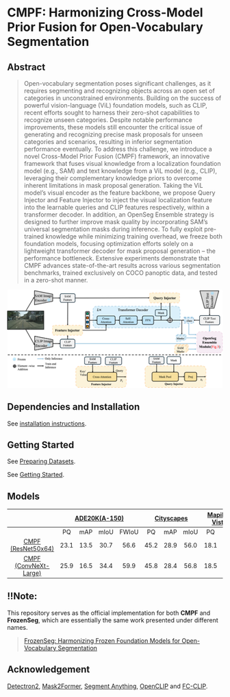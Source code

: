 # CMPF: Harmonizing Cross-Model Prior Fusion for Open-Vocabulary Segmentation




## Abstract

>Open-vocabulary segmentation poses significant challenges, as it requires segmenting and recognizing objects across an open set of categories in unconstrained environments. Building on the success of powerful vision-language (ViL) foundation models, such as CLIP, recent efforts sought to harness their zero-shot capabilities to recognize unseen categories. Despite notable performance improvements, these models still encounter the critical issue of generating and recognizing precise mask proposals for unseen categories and scenarios, resulting in inferior segmentation performance eventually. To address this challenge, we introduce a novel Cross-Model Prior Fusion (CMPF) framework, an innovative framework that fuses visual knowledge from a localization foundation model (e.g., SAM) and text knowledge from a ViL model (e.g., CLIP), leveraging their complementary knowledge priors to overcome inherent limitations in mask proposal generation. Taking the ViL model’s visual encoder as the feature backbone, we propose Query Injector and Feature Injector to inject the visual localization feature into the learnable queries and CLIP features respectively, within a transformer decoder. In addition, an OpenSeg Ensemble strategy is designed to further improve mask quality by incorporating SAM’s universal segmentation masks during inference. To fully exploit pre-trained knowledge while minimizing training overhead, we freeze both foundation models, focusing optimization efforts solely on a lightweight transformer decoder for mask proposal generation – the performance bottleneck. Extensive experiments demonstrate that CMPF advances state-of-the-art results across various segmentation benchmarks, trained exclusively on COCO panoptic data, and tested in a zero-shot manner.

![FrozenSeg design](images/frozenseg.png)

## Dependencies and Installation
See [installation instructions](INSTALL.md).

## Getting Started
See [Preparing Datasets](datasets/README.md).

See [Getting Started](GETTING_STARTED.md).


## Models
<table>
<thead>
  <tr>
    <th align="center"></th>
    <th align="center" style="text-align:center" colspan="4"><a href="logs/testing/ade20k.log">ADE20K(A-150)</th>
    <th align="center" style="text-align:center" colspan="3"><a href="logs/testing/cityscapes.log">Cityscapes</th>
    <th align="center" style="text-align:center" colspan="2"><a href="logs/testing/mapillary_vistas.log">Mapillary Vistas</th>
    <th align="center" style="text-align:center" colspan="2"><a href="logs/testing/bdd100k.log">BDD 100K</th>
    <th align="center" style="text-align:center" colspan="2"><a href="logs/testing/a-847.log"> A-847 </th>
    <th align="center" style="text-align:center" colspan="2"><a href="logs/testing/pc-459.log"> PC-459 </th>
    <th align="center" style="text-align:center" colspan="2"><a href="logs/testing/pas-21.log">PAS-21 </th>
    <th align="center" style="text-align:center" ><a href="logs/testing/lvis.log">Lvis </th>
    <th align="center" style="text-align:center" colspan="3"><a href="logs/testing/coco.log">COCO <br> (training dataset)</th>
    <th align="center" style="text-align:center">download </th>
  </tr>
</thead>
<tbody>
  <tr>
    <td align="center"></td>
    <td align="center">PQ</td>
    <td align="center">mAP</td>
    <td align="center">mIoU</td>
    <td align="center">FWIoU</td>
    <td align="center">PQ</td>
    <td align="center">mAP</td>
    <td align="center">mIoU</td>
    <td align="center">PQ</td>
    <td align="center">mIoU</td>
    <td align="center">PQ</td>
    <td align="center">mIoU</td>
    <td align="center">mIoU</td>
    <td align="center">FWIoU</td>
    <td align="center">mIoU</td>
    <td align="center">FWIoU</td>
    <td align="center">mIoU</td>
    <td align="center">FWIoU</td>
    <td align="center">APr</td>
    <td align="center">PQ</td>
    <td align="center">mAP</td>
    <td align="center">mIoU</td>
    <td></td>
  </tr>
    <td align="center"><a href="configs/coco/frozenseg/r50x64_eval_ade20k.yaml"> CMPF (ResNet50x64) </a></td>
    <td align="center">23.1</td>
    <td align="center">13.5</td>
    <td align="center">30.7</td>
    <td align="center">56.6</td>
    <td align="center">45.2</td>
    <td align="center">28.9</td>
    <td align="center">56.0</td>
    <td align="center">18.1</td>
    <td align="center">27.7</td>
    <td align="center">12.9</td>
    <td align="center">46.2</td>
    <td align="center">11.8</td>
    <td align="center">52.8</td>
    <td align="center">18.7</td>
    <td align="center">60.1</td>
    <td align="center">82.3</td>
    <td align="center">92.1</td>
    <td align="center">23.5</td>
    <td align="center">55.7</td>
    <td align="center">47.4</td>
    <td align="center">65.4</td>
    <td align="center"><a href="https://drive.google.com/file/d/1wiPKPczTXrH1cPrDbf-l9NGdOkMUUikw/view?usp=drive_link"> checkpoint </a></td>
  </tr>
  <tr>
    <td align="center"><a href="configs/coco/frozenseg/convnext_large_eval_ade20k.yaml"> CMPF (ConvNeXt-Large) </a></td>
    <td align="center">25.9</td>
    <td align="center">16.5</td>
    <td align="center">34.4</td>
    <td align="center">59.9</td>
    <td align="center">45.8</td>
    <td align="center">28.4</td>
    <td align="center">56.8</td>
    <td align="center">18.5</td>
    <td align="center">27.3</td>
    <td align="center">19.3</td>
    <td align="center">52.3</td>
    <td align="center">14.8</td>
    <td align="center">51.4</td>
    <td align="center">19.7</td>
    <td align="center">60.2</td>
    <td align="center">82.5</td>
    <td align="center">92.1</td>
    <td align="center">25.6</td>
    <td align="center">56.2</td>
    <td align="center">47.3</td>
    <td align="center">65.5</td>
    <td align="center"><a href="https://drive.google.com/file/d/1ThjVgY7nawm1AAP1LhrmGVlI3zr1EYMG/view?usp=drive_link"> checkpoint </a></td>
  </tr>
</tbody>
</table>

## !!Note: 

This repository serves as the official implementation for both **CMPF** and **FrozenSeg**, which are essentially the same work presented under different names.
>[FrozenSeg: Harmonizing Frozen Foundation Models for Open-Vocabulary Segmentation](https://arxiv.org/abs/2409.03525)

##  Acknowledgement
[Detectron2](https://github.com/facebookresearch/detectron2), [Mask2Former](https://github.com/facebookresearch/Mask2Former), [Segment Anything](https://github.com/facebookresearch/segment-anything), [OpenCLIP](https://github.com/mlfoundations/open_clip) and [FC-CLIP](https://github.com/bytedance/fc-clip/tree/main).
